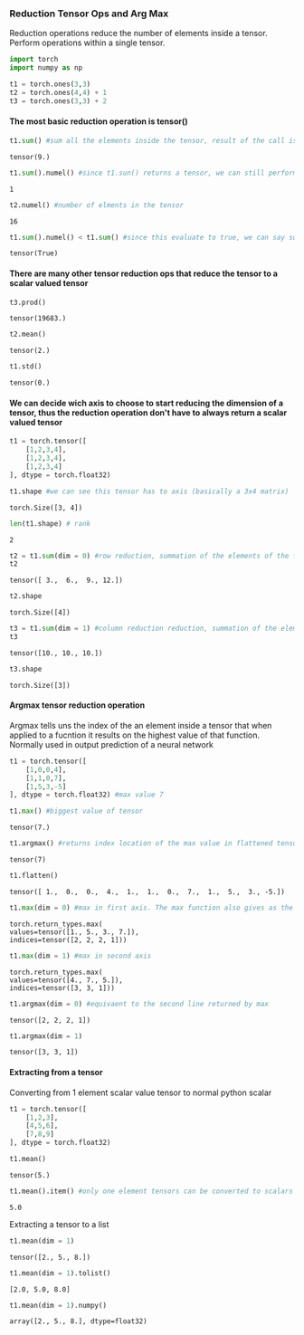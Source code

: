 
### Reduction Tensor Ops and Arg Max

Reduction operations reduce the number of elements inside a tensor. Perform operations within a single tensor.


```python
import torch
import numpy as np
```


```python
t1 = torch.ones(3,3)
t2 = torch.ones(4,4) + 1
t3 = torch.ones(3,3) + 2
```

#### The most basic reduction operation is tensor()


```python
t1.sum() #sum all the elements inside the tensor, result of the call is a scalar valued tensor
```




    tensor(9.)




```python
t1.sum().numel() #since t1.sun() returns a tensor, we can still perform tensor operations on it
```




    1




```python
t2.numel() #number of elments in the tensor
```




    16




```python
t1.sum().numel() < t1.sum() #since this evaluate to true, we can say sum is a reduction operation
```




    tensor(True)



#### There are many other tensor reduction ops that reduce the tensor to a scalar valued tensor


```python
t3.prod()
```




    tensor(19683.)




```python
t2.mean()
```




    tensor(2.)




```python
t1.std()
```




    tensor(0.)



#### We can decide wich axis to choose to start reducing the dimension of a tensor, thus the reduction operation don't have to always return a scalar valued tensor 


```python
t1 = torch.tensor([
    [1,2,3,4],
    [1,2,3,4],
    [1,2,3,4]
], dtype = torch.float32)
```


```python
t1.shape #we can see this tensor has to axis (basically a 3x4 matrix)
```




    torch.Size([3, 4])




```python
len(t1.shape) # rank
```




    2




```python
t2 = t1.sum(dim = 0) #row reduction, summation of the elements of the first axis
t2
```




    tensor([ 3.,  6.,  9., 12.])




```python
t2.shape
```




    torch.Size([4])




```python
t3 = t1.sum(dim = 1) #column reduction reduction, summation of the elements of the second axis
t3
```




    tensor([10., 10., 10.])




```python
t3.shape
```




    torch.Size([3])



#### Argmax tensor reduction operation 

Argmax tells uns the index of the an element inside a tensor that when applied to a fucntion it results on the highest value of that function. Normally used in output prediction of a neural network


```python
t1 = torch.tensor([
    [1,0,0,4],
    [1,1,0,7],
    [1,5,3,-5]
], dtype = torch.float32) #max value 7
```


```python
t1.max() #biggest value of tensor
```




    tensor(7.)




```python
t1.argmax() #returns index location of the max value in flattened tensor, if no argument is specified
```




    tensor(7)




```python
t1.flatten()
```




    tensor([ 1.,  0.,  0.,  4.,  1.,  1.,  0.,  7.,  1.,  5.,  3., -5.])




```python
t1.max(dim = 0) #max in first axis. The max function also gives as the argmax function as indices = tensor
```




    torch.return_types.max(
    values=tensor([1., 5., 3., 7.]),
    indices=tensor([2, 2, 2, 1]))




```python
t1.max(dim = 1) #max in second axis
```




    torch.return_types.max(
    values=tensor([4., 7., 5.]),
    indices=tensor([3, 3, 1]))




```python
t1.argmax(dim = 0) #equivaent to the second line returned by max
```




    tensor([2, 2, 2, 1])




```python
t1.argmax(dim = 1)
```




    tensor([3, 3, 1])



#### Extracting from a tensor 

Converting from 1 element scalar value tensor to normal python scalar


```python
t1 = torch.tensor([
    [1,2,3],
    [4,5,6],
    [7,8,9]
], dtype = torch.float32)
```


```python
t1.mean()
```




    tensor(5.)




```python
t1.mean().item() #only one element tensors can be converted to scalars
```




    5.0



Extracting a tensor to a list


```python
t1.mean(dim = 1)
```




    tensor([2., 5., 8.])




```python
t1.mean(dim = 1).tolist()
```




    [2.0, 5.0, 8.0]




```python
t1.mean(dim = 1).numpy()
```




    array([2., 5., 8.], dtype=float32)


